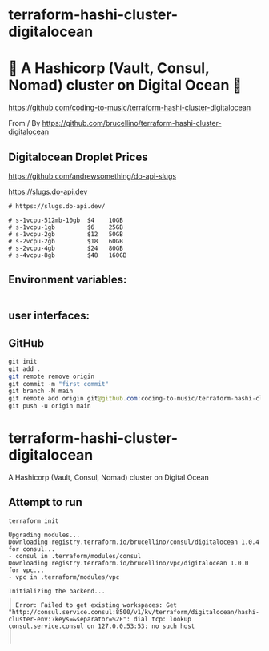 # terraform-hashi-cluster-digitalocean

# 🚀 A Hashicorp (Vault, Consul, Nomad) cluster on Digital Ocean 🚀

https://github.com/coding-to-music/terraform-hashi-cluster-digitalocean

From / By https://github.com/brucellino/terraform-hashi-cluster-digitalocean

## Digitalocean Droplet Prices

https://github.com/andrewsomething/do-api-slugs

https://slugs.do-api.dev

```
# https://slugs.do-api.dev/

# s-1vcpu-512mb-10gb  $4    10GB
# s-1vcpu-1gb         $6    25GB
# s-1vcpu-2gb         $12   50GB
# s-2vcpu-2gb         $18   60GB
# s-2vcpu-4gb         $24   80GB
# s-4vcpu-8gb         $48   160GB
```

## Environment variables:

```java

```

## user interfaces:

## GitHub

```java
git init
git add .
git remote remove origin
git commit -m "first commit"
git branch -M main
git remote add origin git@github.com:coding-to-music/terraform-hashi-cluster-digitalocean.git
git push -u origin main
```

# terraform-hashi-cluster-digitalocean

A Hashicorp (Vault, Consul, Nomad) cluster on Digital Ocean

## Attempt to run

```
terraform init
```

```
Upgrading modules...
Downloading registry.terraform.io/brucellino/consul/digitalocean 1.0.4 for consul...
- consul in .terraform/modules/consul
Downloading registry.terraform.io/brucellino/vpc/digitalocean 1.0.0 for vpc...
- vpc in .terraform/modules/vpc

Initializing the backend...
╷
│ Error: Failed to get existing workspaces: Get "http://consul.service.consul:8500/v1/kv/terraform/digitalocean/hashi-cluster-env:?keys=&separator=%2F": dial tcp: lookup consul.service.consul on 127.0.0.53:53: no such host
│
│
```
